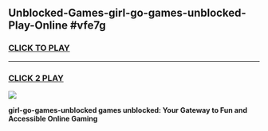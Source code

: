 
## Unblocked-Games-girl-go-games-unblocked-Play-Online #vfe7g
<h3>
<a href="https://news.freeplayer.one?title=girl-go-games-unblocked&ref=3">CLICK TO PLAY</a></h3>
<hr>

<h3>
<a href="https://news.freeplayer.one?title=girl-go-games-unblocked&ref=3">CLICK 2 PLAY</a>
  
</h3>

<a href="https://news.freeplayer.one?title=girl-go-games-unblocked&ref=3"><img src="https://clearcache.store/games.png"></a>


**girl-go-games-unblocked games unblocked: Your Gateway to Fun and Accessible Online Gaming**
